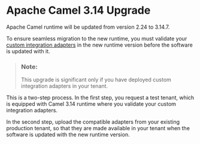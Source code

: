<!-- loio02ea0c585869489f893359c8bb552a30 -->

# Apache Camel 3.14 Upgrade

Apache Camel runtime will be updated from version 2.24 to 3.14.7.

To ensure seamless migration to the new runtime, you must validate your [custom integration adapters](../developing-custom-adapters-7392cc4.md) in the new runtime version before the software is updated with it.

> ### Note:  
> This upgrade is significant only if you have deployed custom integration adapters in your tenant.

This is a two-step process. In the first step, you request a test tenant, which is equipped with Camel 3.14 runtime where you validate your custom integration adapters.

In the second step, upload the compatible adapters from your existing production tenant, so that they are made available in your tenant when the software is updated with the new runtime version.

